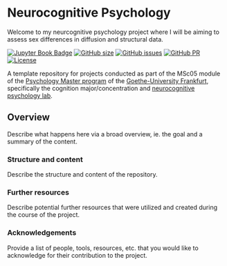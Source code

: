 # Neurocognitive Psychology
Welcome to my neurcognitive psychology project where I will be aiming to assess sex differences in diffusion and structural data. 

[![Jupyter Book Badge](https://jupyterbook.org/badge.svg)](http://www.peerherholz.github.io/MSc05_template_repository/)
[![GitHub size](https://img.shields.io/github/repo-size/PeerHerholz/MSc05_template_repository)](https://github.com/repronim/OHBMEducation-2022/archive/master.zip)
[![GitHub issues](https://img.shields.io/github/issues/PeerHerholz/MSc05_template_repository?style=plastic)](https://github.com/PeerHerholz/MSc05_template_repository/issues)
[![GitHub PR](https://img.shields.io/github/issues-pr/PeerHerholz/MSc05_template_repository)](https://github.com/PeerHerholz/MSc05_template_repository/pulls)
[![License](https://img.shields.io/github/license/PeerHerholz/MSc05_template_repository)](https://github.com/PeerHerholz/MSc05_template_repository)

A template repository for projects conducted as part of the MSc05 module of the [Psychology Master program](https://www.psychologie.uni-frankfurt.de/48331594/Willkommen_auf_den_Seiten_des_Instituts_f%C3%BCr_Psychologie?legacy_request=1) of the [Goethe-University Frankfurt](https://www.uni-frankfurt.de/de?), specifically the cognition major/concentration and [neurocognitive psychology lab](http://www.fiebachlab.org/).

## Overview

Describe what happens here via a broad overview, ie. the goal and a summary of the content.

### Structure and content

Describe the structure and content of the repository.

### Further resources

Describe potential further resources that were utilized and created during the course of the project.

### Acknowledgements

Provide a list of people, tools, resources, etc. that you would like to acknowledge for their contribution to the project.



